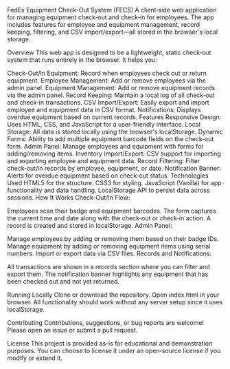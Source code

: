FedEx Equipment Check-Out System (FECS)
A client‑side web application for managing equipment check‑out and check‑in for employees. The app includes features for employee and equipment management, record keeping, filtering, and CSV import/export—all stored in the browser's local storage.

Overview
This web app is designed to be a lightweight, static check‑out system that runs entirely in the browser. It helps you:

Check-Out/In Equipment: Record when employees check out or return equipment.
Employee Management: Add or remove employees via the admin panel.
Equipment Management: Add or remove equipment records via the admin panel.
Record Keeping: Maintain a local log of all check‑out and check‑in transactions.
CSV Import/Export: Easily export and import employee and equipment data in CSV format.
Notifications: Displays overdue equipment based on current records.
Features
Responsive Design: Uses HTML, CSS, and JavaScript for a user-friendly interface.
Local Storage: All data is stored locally using the browser's localStorage.
Dynamic Forms: Ability to add multiple equipment barcode fields on the check‑out form.
Admin Panel: Manage employees and equipment with forms for adding/removing items.
Inventory Import/Export: CSV support for importing and exporting employee and equipment data.
Record Filtering: Filter check‑out/in records by employee, equipment, or date.
Notification Banner: Alerts for overdue equipment based on check‑out status.
Technologies Used
HTML5 for the structure.
CSS3 for styling.
JavaScript (Vanilla) for app functionality and data handling.
LocalStorage API to persist data across sessions.
How It Works
Check-Out/In Flow:

Employees scan their badge and equipment barcodes.
The form captures the current time and date along with the check‑out or check‑in action.
A record is created and stored in localStorage.
Admin Panel:

Manage employees by adding or removing them based on their badge IDs.
Manage equipment by adding or removing equipment items using serial numbers.
Import or export data via CSV files.
Records and Notifications:

All transactions are shown in a records section where you can filter and export them.
The notification banner highlights any equipment that has been checked out and not yet returned.

Running Locally
Clone or download the repository.
Open index.html in your browser.
All functionality should work without any server setup since it uses localStorage.

Contributing
Contributions, suggestions, or bug reports are welcome! Please open an issue or submit a pull request.

License
This project is provided as-is for educational and demonstration purposes. You can choose to license it under an open‑source license if you modify or extend it.

